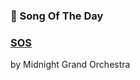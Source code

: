### 🎵 Song Of The Day

### [SOS](https://open.spotify.com/track/6y3oOgBpjvCnIymqsk7yTb)

by Midnight Grand Orchestra
